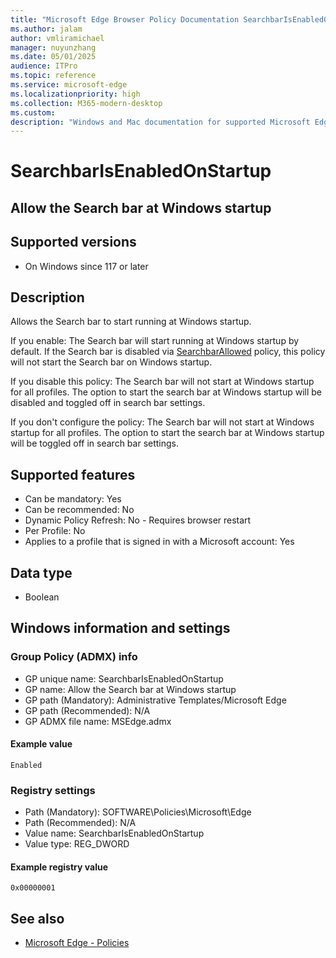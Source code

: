 ```yaml
---
title: "Microsoft Edge Browser Policy Documentation SearchbarIsEnabledOnStartup"
ms.author: jalam
author: vmliramichael
manager: nuyunzhang
ms.date: 05/01/2025
audience: ITPro
ms.topic: reference
ms.service: microsoft-edge
ms.localizationpriority: high
ms.collection: M365-modern-desktop
ms.custom:
description: "Windows and Mac documentation for supported Microsoft Edge Browser policy: Allow the Search bar at Windows startup"
---
```


<!--THIS FILE IS AUTOMATICALLY GENERATED. MANUAL CHANGES WILL BE OVERWRITTEN.-->
<!--Please contact the Microsoft Edge Manageability team with any questions.-->

# SearchbarIsEnabledOnStartup

## Allow the Search bar at Windows startup


## Supported versions

- On Windows since 117 or later

## Description

Allows the Search bar to start running at Windows startup.

If you enable:
  The Search bar will start running at Windows startup by default.
  If the Search bar is disabled via [SearchbarAllowed](SearchbarAllowed.md) policy, this policy will not start the Search bar on Windows startup.

If you disable this policy:
  The Search bar will not start at Windows startup for all profiles.
  The option to start the search bar at Windows startup will be disabled and toggled off in search bar settings.

If you don't configure the policy:
  The Search bar will not start at Windows startup for all profiles.
  The option to start the search bar at Windows startup will be toggled off in search bar settings.

## Supported features

- Can be mandatory: Yes
- Can be recommended: No
- Dynamic Policy Refresh: No - Requires browser restart
- Per Profile: No
- Applies to a profile that is signed in with a Microsoft account: Yes

## Data type

- Boolean

## Windows information and settings

### Group Policy (ADMX) info

- GP unique name: SearchbarIsEnabledOnStartup
- GP name: Allow the Search bar at Windows startup
- GP path (Mandatory): Administrative Templates/Microsoft Edge
- GP path (Recommended): N/A
- GP ADMX file name: MSEdge.admx

#### Example value

```
Enabled
```

### Registry settings

- Path (Mandatory): SOFTWARE\Policies\Microsoft\Edge
- Path (Recommended): N/A
- Value name: SearchbarIsEnabledOnStartup
- Value type: REG_DWORD

#### Example registry value

```
0x00000001
```


## See also
- [Microsoft Edge - Policies](../microsoft-edge-policies.md)
